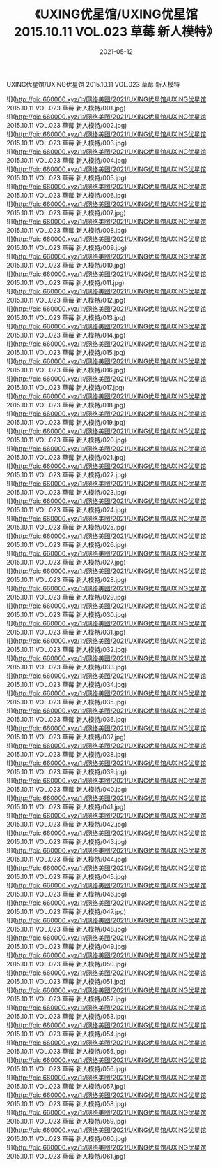 ﻿---
layout: post
title:  《UXING优星馆/UXING优星馆 2015.10.11 VOL.023 草莓 新人模特》
date:   2021-05-12
img: http://pic.660000.xyz/1:/网络美图/2021/UXING优星馆/UXING优星馆 2015.10.11 VOL.023 草莓 新人模特/000.jpg
categories: [美女, 清纯, 唯美]
---

UXING优星馆/UXING优星馆 2015.10.11 VOL.023 草莓 新人模特

 ![](http://pic.660000.xyz/1:/网络美图/2021/UXING优星馆/UXING优星馆 2015.10.11 VOL.023 草莓 新人模特/001.jpg) <br>![](http://pic.660000.xyz/1:/网络美图/2021/UXING优星馆/UXING优星馆 2015.10.11 VOL.023 草莓 新人模特/002.jpg) <br>![](http://pic.660000.xyz/1:/网络美图/2021/UXING优星馆/UXING优星馆 2015.10.11 VOL.023 草莓 新人模特/003.jpg) <br>![](http://pic.660000.xyz/1:/网络美图/2021/UXING优星馆/UXING优星馆 2015.10.11 VOL.023 草莓 新人模特/004.jpg) <br>![](http://pic.660000.xyz/1:/网络美图/2021/UXING优星馆/UXING优星馆 2015.10.11 VOL.023 草莓 新人模特/005.jpg) <br>![](http://pic.660000.xyz/1:/网络美图/2021/UXING优星馆/UXING优星馆 2015.10.11 VOL.023 草莓 新人模特/006.jpg) <br>![](http://pic.660000.xyz/1:/网络美图/2021/UXING优星馆/UXING优星馆 2015.10.11 VOL.023 草莓 新人模特/007.jpg) <br>![](http://pic.660000.xyz/1:/网络美图/2021/UXING优星馆/UXING优星馆 2015.10.11 VOL.023 草莓 新人模特/008.jpg) <br>![](http://pic.660000.xyz/1:/网络美图/2021/UXING优星馆/UXING优星馆 2015.10.11 VOL.023 草莓 新人模特/009.jpg) <br>![](http://pic.660000.xyz/1:/网络美图/2021/UXING优星馆/UXING优星馆 2015.10.11 VOL.023 草莓 新人模特/010.jpg) <br>![](http://pic.660000.xyz/1:/网络美图/2021/UXING优星馆/UXING优星馆 2015.10.11 VOL.023 草莓 新人模特/011.jpg) <br>![](http://pic.660000.xyz/1:/网络美图/2021/UXING优星馆/UXING优星馆 2015.10.11 VOL.023 草莓 新人模特/012.jpg) <br>![](http://pic.660000.xyz/1:/网络美图/2021/UXING优星馆/UXING优星馆 2015.10.11 VOL.023 草莓 新人模特/013.jpg) <br>![](http://pic.660000.xyz/1:/网络美图/2021/UXING优星馆/UXING优星馆 2015.10.11 VOL.023 草莓 新人模特/014.jpg) <br>![](http://pic.660000.xyz/1:/网络美图/2021/UXING优星馆/UXING优星馆 2015.10.11 VOL.023 草莓 新人模特/015.jpg) <br>![](http://pic.660000.xyz/1:/网络美图/2021/UXING优星馆/UXING优星馆 2015.10.11 VOL.023 草莓 新人模特/016.jpg) <br>![](http://pic.660000.xyz/1:/网络美图/2021/UXING优星馆/UXING优星馆 2015.10.11 VOL.023 草莓 新人模特/017.jpg) <br>![](http://pic.660000.xyz/1:/网络美图/2021/UXING优星馆/UXING优星馆 2015.10.11 VOL.023 草莓 新人模特/018.jpg) <br>![](http://pic.660000.xyz/1:/网络美图/2021/UXING优星馆/UXING优星馆 2015.10.11 VOL.023 草莓 新人模特/019.jpg) <br>![](http://pic.660000.xyz/1:/网络美图/2021/UXING优星馆/UXING优星馆 2015.10.11 VOL.023 草莓 新人模特/020.jpg) <br>![](http://pic.660000.xyz/1:/网络美图/2021/UXING优星馆/UXING优星馆 2015.10.11 VOL.023 草莓 新人模特/021.jpg) <br>![](http://pic.660000.xyz/1:/网络美图/2021/UXING优星馆/UXING优星馆 2015.10.11 VOL.023 草莓 新人模特/022.jpg) <br>![](http://pic.660000.xyz/1:/网络美图/2021/UXING优星馆/UXING优星馆 2015.10.11 VOL.023 草莓 新人模特/023.jpg) <br>![](http://pic.660000.xyz/1:/网络美图/2021/UXING优星馆/UXING优星馆 2015.10.11 VOL.023 草莓 新人模特/024.jpg) <br>![](http://pic.660000.xyz/1:/网络美图/2021/UXING优星馆/UXING优星馆 2015.10.11 VOL.023 草莓 新人模特/025.jpg) <br>![](http://pic.660000.xyz/1:/网络美图/2021/UXING优星馆/UXING优星馆 2015.10.11 VOL.023 草莓 新人模特/026.jpg) <br>![](http://pic.660000.xyz/1:/网络美图/2021/UXING优星馆/UXING优星馆 2015.10.11 VOL.023 草莓 新人模特/027.jpg) <br>![](http://pic.660000.xyz/1:/网络美图/2021/UXING优星馆/UXING优星馆 2015.10.11 VOL.023 草莓 新人模特/028.jpg) <br>![](http://pic.660000.xyz/1:/网络美图/2021/UXING优星馆/UXING优星馆 2015.10.11 VOL.023 草莓 新人模特/029.jpg) <br>![](http://pic.660000.xyz/1:/网络美图/2021/UXING优星馆/UXING优星馆 2015.10.11 VOL.023 草莓 新人模特/030.jpg) <br>![](http://pic.660000.xyz/1:/网络美图/2021/UXING优星馆/UXING优星馆 2015.10.11 VOL.023 草莓 新人模特/031.jpg) <br>![](http://pic.660000.xyz/1:/网络美图/2021/UXING优星馆/UXING优星馆 2015.10.11 VOL.023 草莓 新人模特/032.jpg) <br>![](http://pic.660000.xyz/1:/网络美图/2021/UXING优星馆/UXING优星馆 2015.10.11 VOL.023 草莓 新人模特/033.jpg) <br>![](http://pic.660000.xyz/1:/网络美图/2021/UXING优星馆/UXING优星馆 2015.10.11 VOL.023 草莓 新人模特/034.jpg) <br>![](http://pic.660000.xyz/1:/网络美图/2021/UXING优星馆/UXING优星馆 2015.10.11 VOL.023 草莓 新人模特/035.jpg) <br>![](http://pic.660000.xyz/1:/网络美图/2021/UXING优星馆/UXING优星馆 2015.10.11 VOL.023 草莓 新人模特/036.jpg) <br>![](http://pic.660000.xyz/1:/网络美图/2021/UXING优星馆/UXING优星馆 2015.10.11 VOL.023 草莓 新人模特/037.jpg) <br>![](http://pic.660000.xyz/1:/网络美图/2021/UXING优星馆/UXING优星馆 2015.10.11 VOL.023 草莓 新人模特/038.jpg) <br>![](http://pic.660000.xyz/1:/网络美图/2021/UXING优星馆/UXING优星馆 2015.10.11 VOL.023 草莓 新人模特/039.jpg) <br>![](http://pic.660000.xyz/1:/网络美图/2021/UXING优星馆/UXING优星馆 2015.10.11 VOL.023 草莓 新人模特/040.jpg) <br>![](http://pic.660000.xyz/1:/网络美图/2021/UXING优星馆/UXING优星馆 2015.10.11 VOL.023 草莓 新人模特/041.jpg) <br>![](http://pic.660000.xyz/1:/网络美图/2021/UXING优星馆/UXING优星馆 2015.10.11 VOL.023 草莓 新人模特/042.jpg) <br>![](http://pic.660000.xyz/1:/网络美图/2021/UXING优星馆/UXING优星馆 2015.10.11 VOL.023 草莓 新人模特/043.jpg) <br>![](http://pic.660000.xyz/1:/网络美图/2021/UXING优星馆/UXING优星馆 2015.10.11 VOL.023 草莓 新人模特/044.jpg) <br>![](http://pic.660000.xyz/1:/网络美图/2021/UXING优星馆/UXING优星馆 2015.10.11 VOL.023 草莓 新人模特/045.jpg) <br>![](http://pic.660000.xyz/1:/网络美图/2021/UXING优星馆/UXING优星馆 2015.10.11 VOL.023 草莓 新人模特/046.jpg) <br>![](http://pic.660000.xyz/1:/网络美图/2021/UXING优星馆/UXING优星馆 2015.10.11 VOL.023 草莓 新人模特/047.jpg) <br>![](http://pic.660000.xyz/1:/网络美图/2021/UXING优星馆/UXING优星馆 2015.10.11 VOL.023 草莓 新人模特/048.jpg) <br>![](http://pic.660000.xyz/1:/网络美图/2021/UXING优星馆/UXING优星馆 2015.10.11 VOL.023 草莓 新人模特/049.jpg) <br>![](http://pic.660000.xyz/1:/网络美图/2021/UXING优星馆/UXING优星馆 2015.10.11 VOL.023 草莓 新人模特/050.jpg) <br>![](http://pic.660000.xyz/1:/网络美图/2021/UXING优星馆/UXING优星馆 2015.10.11 VOL.023 草莓 新人模特/051.jpg) <br>![](http://pic.660000.xyz/1:/网络美图/2021/UXING优星馆/UXING优星馆 2015.10.11 VOL.023 草莓 新人模特/052.jpg) <br>![](http://pic.660000.xyz/1:/网络美图/2021/UXING优星馆/UXING优星馆 2015.10.11 VOL.023 草莓 新人模特/053.jpg) <br>![](http://pic.660000.xyz/1:/网络美图/2021/UXING优星馆/UXING优星馆 2015.10.11 VOL.023 草莓 新人模特/054.jpg) <br>![](http://pic.660000.xyz/1:/网络美图/2021/UXING优星馆/UXING优星馆 2015.10.11 VOL.023 草莓 新人模特/055.jpg) <br>![](http://pic.660000.xyz/1:/网络美图/2021/UXING优星馆/UXING优星馆 2015.10.11 VOL.023 草莓 新人模特/056.jpg) <br>![](http://pic.660000.xyz/1:/网络美图/2021/UXING优星馆/UXING优星馆 2015.10.11 VOL.023 草莓 新人模特/057.jpg) <br>![](http://pic.660000.xyz/1:/网络美图/2021/UXING优星馆/UXING优星馆 2015.10.11 VOL.023 草莓 新人模特/058.jpg) <br>![](http://pic.660000.xyz/1:/网络美图/2021/UXING优星馆/UXING优星馆 2015.10.11 VOL.023 草莓 新人模特/059.jpg) <br>![](http://pic.660000.xyz/1:/网络美图/2021/UXING优星馆/UXING优星馆 2015.10.11 VOL.023 草莓 新人模特/060.jpg) <br>![](http://pic.660000.xyz/1:/网络美图/2021/UXING优星馆/UXING优星馆 2015.10.11 VOL.023 草莓 新人模特/061.jpg) <br>
